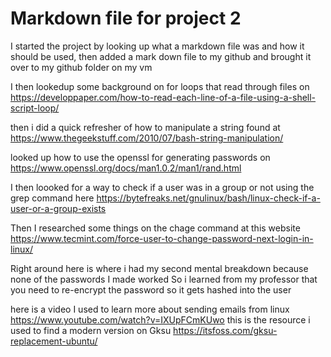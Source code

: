 # Markdown file for project 2

I started the project by looking up what a markdown file was and how it should be used, 
then added a mark down file to my github and brought it over to my github folder on my vm

I then lookedup some background on for loops that read through files on 
https://developpaper.com/how-to-read-each-line-of-a-file-using-a-shell-script-loop/

then i did a quick refresher of how to manipulate a string found at
https://www.thegeekstuff.com/2010/07/bash-string-manipulation/

looked up how to use the openssl for generating passwords on
https://www.openssl.org/docs/man1.0.2/man1/rand.html

I then loooked for a way to check if a user was in a group or not using the grep command here
https://bytefreaks.net/gnulinux/bash/linux-check-if-a-user-or-a-group-exists

Then I researched some things on the chage command at this website
https://www.tecmint.com/force-user-to-change-password-next-login-in-linux/

Right around here is where i had my second mental breakdown because none of the passwords I made worked
So i learned from my professor that you need to re-encrypt the password so it gets hashed into the user



here is a video I used to learn more about sending emails from linux
https://www.youtube.com/watch?v=IXUpFCmKUwo
this is the resource i used to find a modern version on Gksu
https://itsfoss.com/gksu-replacement-ubuntu/
